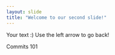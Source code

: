 ```yaml
---
layout: slide
title: "Welcome to our second slide!"
---
```

Your text :)
Use the left arrow to go back!

 Commits 101
